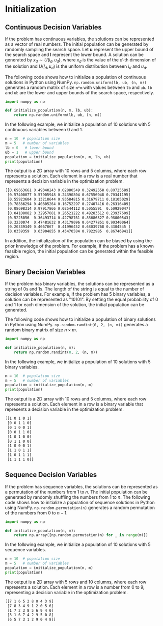 # Initialization

## Continuous Decision Variables

If the problem has continuous variables, the solutions can be represented as a vector of real numbers. The initial population can be generated by randomly sampling the search space. Let $\mathbf{u}$ represent the upper bound of the search space and $\mathbf{l}$ represent the lower bound. A solution can be generated by $x_d \sim U(l_d, u_d)$, where $x_d$ is the value of the $d$-th dimension of the solution and $U(l_d, u_d)$ is the uniform distribution between $l_d$ and $u_d$.

The following code shows how to initialize a population of continuous solutions in Python using NumPy. `np.random.uniform(lb, ub, (n, m))` generates a random matrix of size `n*m` with values between `lb` and `ub`. `lb` and `ub` are the lower and upper bounds of the search space, respectively.

```python
import numpy as np

def initialize_population(n, m, lb, ub):
    return np.random.uniform(lb, ub, (n, m))
```

In the following example, we initialize a population of 10 solutions with 5 continuous variables between 0 and 1.

```python
n = 10  # population size
m = 5   # number of variables
lb = 0   # lower bound
ub = 1   # upper bound
population = initialize_population(n, m, lb, ub)
print(population)
```

The output is a 2D array with 10 rows and 5 columns, where each row represents a solution. Each element in a row is a real number that represents a decision variable in the optimization problem.

```bash
[[0.69663661 0.49340243 0.02880549 0.32492558 0.80725589]
 [0.57400077 0.57905948 0.24390804 0.67556948 0.70341195]
 [0.55923604 0.13218644 0.93584815 0.31679711 0.18105029]
 [0.78836294 0.40805264 0.16752297 0.27407416 0.26316409]
 [0.08698314 0.97917866 0.02544112 0.5055591  0.50929047]
 [0.04188082 0.32957081 0.26521222 0.49283512 0.23937609]
 [0.5225056  0.36493714 0.42798761 0.88686327 0.98000543]
 [0.3230074  0.47481632 0.43179096 0.64277851 0.90340064]
 [0.20339349 0.4667067  0.41996452 0.68039768 0.4304545 ]
 [0.0359359  0.63904855 0.45470584 0.7922985  0.86746941]]
```

In addition, the initialization of the population can be biased by using the prior knowledge of the problem. For example, if the problem has a known feasible region, the initial population can be generated within the feasible region.

## Binary Decision Variables

If the problem has binary variables, the solutions can be represented as a string of 0s and 1s. The length of the string is equal to the number of decision variables. For example, if the problem has 5 binary variables, a solution can be represented as "10101". By setting the equal probability of 0 and 1 for each dimension of the solution, the initial population can be generated.

The following code shows how to initialize a population of binary solutions in Python using NumPy. `np.random.randint(0, 2, (n, m))` generates a random binary matrix of size $n \times m$.

```python
import numpy as np

def initialize_population(n, m):
    return np.random.randint(0, 2, (n, m))
```

In the following example, we initialize a population of 10 solutions with 5 binary variables.

```python
n = 10  # population size
m = 5   # number of variables
population = initialize_population(n, m)
print(population)
```

The output is a 2D array with 10 rows and 5 columns, where each row represents a solution. Each element in a row is a binary variable that represents a decision variable in the optimization problem.

```bash
[[1 0 1 0 1]
 [0 0 1 1 0]
 [0 1 0 0 1]
 [0 0 1 1 0]
 [1 0 1 0 0]
 [0 1 1 0 0]
 [1 0 0 0 1]
 [1 1 0 1 1]
 [1 0 1 1 1]
 [1 1 1 1 0]]
```

## Sequence Decision Variables

If the problem has sequence variables, the solutions can be represented as a permutation of the numbers from 1 to $n$. The initial population can be generated by randomly shuffling the numbers from 1 to $n$. The following code shows how to initialize a population of sequence solutions in Python using NumPy. `np.random.permutation(n)` generates a random permutation of the numbers from 0 to $n-1$.

```python
import numpy as np

def initialize_population(n, m):
    return np.array([np.random.permutation(n) for _ in range(m)])
```

In the following example, we initialize a population of 10 solutions with 5 sequence variables.

```python
n = 10  # population size
m = 5   # number of variables
population = initialize_population(n, m)
print(population)
```

The output is a 2D array with 5 rows and 10 columns, where each row represents a solution. Each element in a row is a number from 0 to 9, representing a decision variable in the optimization problem.

```bash
[[7 1 6 5 2 8 0 4 3 9]
 [7 8 3 4 9 1 2 0 5 6]
 [1 7 2 3 8 5 6 9 4 0]
 [3 1 6 7 4 2 9 5 0 8]
 [6 5 7 3 1 2 9 0 4 8]]
```